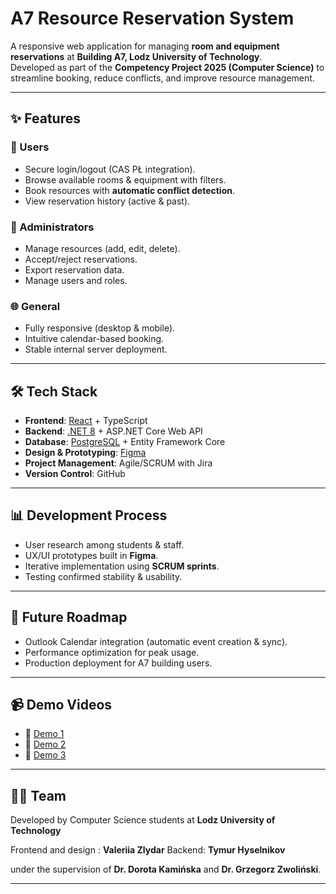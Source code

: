 # A7 Resource Reservation System

A responsive web application for managing **room and equipment reservations** at **Building A7, Lodz University of Technology**.  
Developed as part of the **Competency Project 2025 (Computer Science)** to streamline booking, reduce conflicts, and improve resource management.

---

## ✨ Features

### 👤 Users
- Secure login/logout (CAS PŁ integration).
- Browse available rooms & equipment with filters.
- Book resources with **automatic conflict detection**.
- View reservation history (active & past).

### 🔑 Administrators
- Manage resources (add, edit, delete).
- Accept/reject reservations.
- Export reservation data.
- Manage users and roles.

### 🌐 General
- Fully responsive (desktop & mobile).
- Intuitive calendar-based booking.
- Stable internal server deployment.

---

## 🛠️ Tech Stack

- **Frontend**: [React](https://react.dev/) + TypeScript  
- **Backend**: [.NET 8](https://learn.microsoft.com/en-us/aspnet/core/introduction-to-aspnet-core) + ASP.NET Core Web API  
- **Database**: [PostgreSQL](https://www.postgresql.org/) + Entity Framework Core  
- **Design & Prototyping**: [Figma](https://www.figma.com/)  
- **Project Management**: Agile/SCRUM with Jira  
- **Version Control**: GitHub  

---

## 📊 Development Process

- User research among students & staff.  
- UX/UI prototypes built in **Figma**.  
- Iterative implementation using **SCRUM sprints**.  
- Testing confirmed stability & usability.  

---

## 🔮 Future Roadmap

- Outlook Calendar integration (automatic event creation & sync).  
- Performance optimization for peak usage.  
- Production deployment for A7 building users.  

---

## 📹 Demo Videos

- 🎥 [Demo 1](https://youtu.be/KKyhZLhucr4)  
- 🎥 [Demo 2](https://youtu.be/bColmrIamxE)  
- 🎥 [Demo 3](https://youtu.be/n_QNKVnqkMc)  

---

## 👨‍💻 Team

Developed by Computer Science students at **Lodz University of Technology**  

Frontend and design : **Valeriia Zlydar**
Backend: **Tymur Hyselnikov**

under the supervision of **Dr. Dorota Kamińska** and **Dr. Grzegorz Zwoliński**.

---

